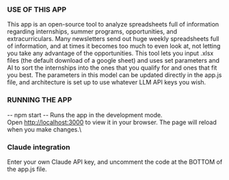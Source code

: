 

### USE OF THIS APP
This app is an open-source tool to analyze spreadsheets full of information regarding internships, summer programs, opportunities, and extracurriculars. 
Many newsletters send out huge weekly spreadsheets full of information, and at times it becomes too much to even look at, not letting you take any advantage of the opportunities. 
This tool lets you input .xlsx files (the default download of a google sheet) and uses set parameters and AI to sort the internships into the ones that you qualify for and ones that fit you best. The parameters in this model can be updated directly in the app.js file, and architecture is set up to use whatever LLM API keys you wish.


### RUNNING THE APP
-- npm start -- 
Runs the app in the development mode.\
Open [http://localhost:3000](http://localhost:3000) to view it in your browser.
The page will reload when you make changes.\

### Claude integration
Enter your own Claude API key, and uncomment the code at the BOTTOM of the app.js file.
